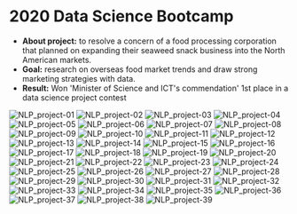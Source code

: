 # 2020 Data Science Bootcamp
- **About project:** to resolve a concern of a food processing corporation that planned
on expanding their seaweed snack business into the North American markets.
- **Goal:** research on overseas food market trends and draw strong marketing strategies with data.
- **Result:** Won 'Minister of Science and ICT's commendation' 1st place in a data science project contest

![NLP_project-01](https://user-images.githubusercontent.com/89289320/134765320-65bcbf24-f538-429b-8601-071c7a39d82d.jpg)
![NLP_project-02](https://user-images.githubusercontent.com/89289320/134765331-e68b7936-ebbc-4d90-b7aa-54afae2cc98a.jpg)
![NLP_project-03](https://user-images.githubusercontent.com/89289320/134765334-537c58f5-d40b-4145-bb19-01c2ec1d4d77.jpg)
![NLP_project-04](https://user-images.githubusercontent.com/89289320/134765336-e8d4804f-bdb4-4efb-9f11-e01b2116fcd8.jpg)
![NLP_project-05](https://user-images.githubusercontent.com/89289320/134765341-27f6285b-1bad-4984-beff-fc586b638efd.jpg)
![NLP_project-06](https://user-images.githubusercontent.com/89289320/134765342-a2be5f99-9e64-49f6-912a-24cd8464462b.jpg)
![NLP_project-07](https://user-images.githubusercontent.com/89289320/134765343-210f6ec7-3875-48ea-b37d-f0b2a2174421.jpg)
![NLP_project-08](https://user-images.githubusercontent.com/89289320/134765344-a5c02f92-7510-48c5-9bb8-391ae8eb1498.jpg)
![NLP_project-09](https://user-images.githubusercontent.com/89289320/134765346-f4ec9196-caa6-4b6e-86ff-e8b5e1d774f3.jpg)
![NLP_project-10](https://user-images.githubusercontent.com/89289320/134765348-fc571a93-a190-4880-8f06-0a7e40c0049a.jpg)
![NLP_project-11](https://user-images.githubusercontent.com/89289320/134765349-1b2864da-6635-43b4-9e72-e7ba2d35b592.jpg)
![NLP_project-12](https://user-images.githubusercontent.com/89289320/134765350-316756ee-20ea-4157-995e-28e873f927a1.jpg)
![NLP_project-13](https://user-images.githubusercontent.com/89289320/134765351-f083079d-c9e2-467e-997b-157adca04840.jpg)
![NLP_project-14](https://user-images.githubusercontent.com/89289320/134765352-129b1a13-fba2-4475-a7ae-8226dd1d7e19.jpg)
![NLP_project-15](https://user-images.githubusercontent.com/89289320/134765353-b78c350d-e5b8-4695-86b9-05c5cbb29937.jpg)
![NLP_project-16](https://user-images.githubusercontent.com/89289320/134765356-f964b3a3-a174-483d-9f53-1a712f221ceb.jpg)
![NLP_project-17](https://user-images.githubusercontent.com/89289320/134765357-663683a0-428b-4c15-a82a-a18c1882ffa4.jpg)
![NLP_project-18](https://user-images.githubusercontent.com/89289320/134765358-4f9e77d4-3090-4ed9-91f8-290e78b8a78c.jpg)
![NLP_project-19](https://user-images.githubusercontent.com/89289320/134765360-8842fc47-83a8-4996-81a9-e08d81da0df9.jpg)
![NLP_project-20](https://user-images.githubusercontent.com/89289320/134765361-97dafc03-b583-4747-81dd-76f6670129bf.jpg)
![NLP_project-21](https://user-images.githubusercontent.com/89289320/134765362-a4e73571-197e-49c2-9f7c-40e4bfc34a4a.jpg)
![NLP_project-22](https://user-images.githubusercontent.com/89289320/134765363-5748206c-8c42-4b98-9c31-2ed6f0653bd0.jpg)
![NLP_project-23](https://user-images.githubusercontent.com/89289320/134765364-f2596a3f-babb-4783-9815-7d5b5be96a09.jpg)
![NLP_project-24](https://user-images.githubusercontent.com/89289320/134765365-fa594df1-2403-476e-9251-75cf82b81911.jpg)
![NLP_project-25](https://user-images.githubusercontent.com/89289320/134765367-d238c425-a2f9-42be-8052-ea4107064919.jpg)
![NLP_project-26](https://user-images.githubusercontent.com/89289320/134765369-3d0dbf6d-2d01-4b88-8e52-02ec8a4cb8cc.jpg)
![NLP_project-27](https://user-images.githubusercontent.com/89289320/134765370-74b4174f-b349-48df-8e75-65de85cd81f3.jpg)
![NLP_project-28](https://user-images.githubusercontent.com/89289320/134765371-3ec0b34b-777e-426e-93ad-6a185eeddbb7.jpg)
![NLP_project-29](https://user-images.githubusercontent.com/89289320/134765372-fde686bb-a4c2-4fe6-80d7-d08bce8b72fb.jpg)
![NLP_project-30](https://user-images.githubusercontent.com/89289320/134765373-62aca9f1-8c37-47e4-86b5-47df79d527e0.jpg)
![NLP_project-31](https://user-images.githubusercontent.com/89289320/134765374-a864f121-37fa-41e4-8af0-eb9f8fd6ade9.jpg)
![NLP_project-32](https://user-images.githubusercontent.com/89289320/134765375-d7d8b744-fe72-426a-a086-7b600896c254.jpg)
![NLP_project-33](https://user-images.githubusercontent.com/89289320/134765376-e032ac5e-2716-4c04-bcca-e068d267e8f5.jpg)
![NLP_project-34](https://user-images.githubusercontent.com/89289320/134765377-94d5bad3-1b27-40cb-9d4f-fb9a0c7aad80.jpg)
![NLP_project-35](https://user-images.githubusercontent.com/89289320/134765378-0a4367f3-9931-4e38-8ec7-341c0aaca504.jpg)
![NLP_project-36](https://user-images.githubusercontent.com/89289320/134765380-077d1ed2-cc71-4490-9598-358171fc6412.jpg)
![NLP_project-37](https://user-images.githubusercontent.com/89289320/134765381-597bab70-1758-4b0c-8f40-4f024543209d.jpg)
![NLP_project-38](https://user-images.githubusercontent.com/89289320/134765383-727322b3-2a01-49d1-9020-3b70d4a7b3fe.jpg)
![NLP_project-39](https://user-images.githubusercontent.com/89289320/134765384-b41b903a-1de7-498d-9e7f-bbb2a5e8b648.jpg)
